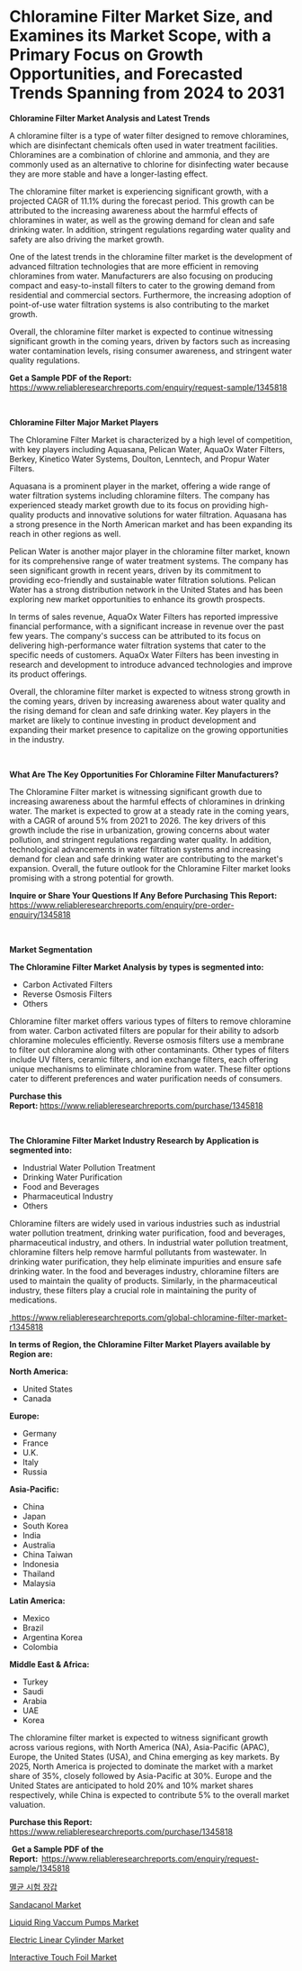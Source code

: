 <p><h1>Chloramine Filter Market Size, and Examines its Market Scope, with a Primary Focus on Growth Opportunities, and Forecasted Trends Spanning from 2024 to 2031</h1></p><p><strong>Chloramine Filter Market Analysis and Latest Trends</strong></p>
<p><p>A chloramine filter is a type of water filter designed to remove chloramines, which are disinfectant chemicals often used in water treatment facilities. Chloramines are a combination of chlorine and ammonia, and they are commonly used as an alternative to chlorine for disinfecting water because they are more stable and have a longer-lasting effect.</p><p>The chloramine filter market is experiencing significant growth, with a projected CAGR of 11.1% during the forecast period. This growth can be attributed to the increasing awareness about the harmful effects of chloramines in water, as well as the growing demand for clean and safe drinking water. In addition, stringent regulations regarding water quality and safety are also driving the market growth.</p><p>One of the latest trends in the chloramine filter market is the development of advanced filtration technologies that are more efficient in removing chloramines from water. Manufacturers are also focusing on producing compact and easy-to-install filters to cater to the growing demand from residential and commercial sectors. Furthermore, the increasing adoption of point-of-use water filtration systems is also contributing to the market growth.</p><p>Overall, the chloramine filter market is expected to continue witnessing significant growth in the coming years, driven by factors such as increasing water contamination levels, rising consumer awareness, and stringent water quality regulations.</p></p>
<p><strong>Get a Sample PDF of the Report:&nbsp;</strong> <a href="https://www.reliableresearchreports.com/enquiry/request-sample/1345818">https://www.reliableresearchreports.com/enquiry/request-sample/1345818</a></p>
<p>&nbsp;</p>
<p><strong>Chloramine Filter Major Market Players</strong></p>
<p><p>The Chloramine Filter Market is characterized by a high level of competition, with key players including Aquasana, Pelican Water, AquaOx Water Filters, Berkey, Kinetico Water Systems, Doulton, Lenntech, and Propur Water Filters.</p><p>Aquasana is a prominent player in the market, offering a wide range of water filtration systems including chloramine filters. The company has experienced steady market growth due to its focus on providing high-quality products and innovative solutions for water filtration. Aquasana has a strong presence in the North American market and has been expanding its reach in other regions as well.</p><p>Pelican Water is another major player in the chloramine filter market, known for its comprehensive range of water treatment systems. The company has seen significant growth in recent years, driven by its commitment to providing eco-friendly and sustainable water filtration solutions. Pelican Water has a strong distribution network in the United States and has been exploring new market opportunities to enhance its growth prospects.</p><p>In terms of sales revenue, AquaOx Water Filters has reported impressive financial performance, with a significant increase in revenue over the past few years. The company's success can be attributed to its focus on delivering high-performance water filtration systems that cater to the specific needs of customers. AquaOx Water Filters has been investing in research and development to introduce advanced technologies and improve its product offerings.</p><p>Overall, the chloramine filter market is expected to witness strong growth in the coming years, driven by increasing awareness about water quality and the rising demand for clean and safe drinking water. Key players in the market are likely to continue investing in product development and expanding their market presence to capitalize on the growing opportunities in the industry.</p></p>
<p>&nbsp;</p>
<p><strong>What Are The Key Opportunities For Chloramine Filter Manufacturers?</strong></p>
<p><p>The Chloramine Filter market is witnessing significant growth due to increasing awareness about the harmful effects of chloramines in drinking water. The market is expected to grow at a steady rate in the coming years, with a CAGR of around 5% from 2021 to 2026. The key drivers of this growth include the rise in urbanization, growing concerns about water pollution, and stringent regulations regarding water quality. In addition, technological advancements in water filtration systems and increasing demand for clean and safe drinking water are contributing to the market's expansion. Overall, the future outlook for the Chloramine Filter market looks promising with a strong potential for growth.</p></p>
<p><strong>Inquire or Share Your Questions If Any Before Purchasing This Report:</strong> <a href="https://www.reliableresearchreports.com/enquiry/pre-order-enquiry/1345818">https://www.reliableresearchreports.com/enquiry/pre-order-enquiry/1345818</a></p>
<p>&nbsp;</p>
<p><strong>Market Segmentation</strong></p>
<p><strong>The Chloramine Filter Market Analysis by types is segmented into:</strong></p>
<p><ul><li>Carbon Activated Filters</li><li>Reverse Osmosis Filters</li><li>Others</li></ul></p>
<p><p>Chloramine filter market offers various types of filters to remove chloramine from water. Carbon activated filters are popular for their ability to adsorb chloramine molecules efficiently. Reverse osmosis filters use a membrane to filter out chloramine along with other contaminants. Other types of filters include UV filters, ceramic filters, and ion exchange filters, each offering unique mechanisms to eliminate chloramine from water. These filter options cater to different preferences and water purification needs of consumers.</p></p>
<p><strong>Purchase this Report:&nbsp;</strong><a href="https://www.reliableresearchreports.com/purchase/1345818">https://www.reliableresearchreports.com/purchase/1345818</a></p>
<p>&nbsp;</p>
<p><strong>The Chloramine Filter Market Industry Research by Application is segmented into:</strong></p>
<p><ul><li>Industrial Water Pollution Treatment</li><li>Drinking Water Purification</li><li>Food and Beverages</li><li>Pharmaceutical Industry</li><li>Others</li></ul></p>
<p><p>Chloramine filters are widely used in various industries such as industrial water pollution treatment, drinking water purification, food and beverages, pharmaceutical industry, and others. In industrial water pollution treatment, chloramine filters help remove harmful pollutants from wastewater. In drinking water purification, they help eliminate impurities and ensure safe drinking water. In the food and beverages industry, chloramine filters are used to maintain the quality of products. Similarly, in the pharmaceutical industry, these filters play a crucial role in maintaining the purity of medications.</p></p>
<p><a href="https://www.reliableresearchreports.com/global-chloramine-filter-market-r1345818">&nbsp;https://www.reliableresearchreports.com/global-chloramine-filter-market-r1345818</a></p>
<p><strong>In terms of Region, the Chloramine Filter Market Players available by Region are:</strong></p>
<p>
    <p> <strong> North America: </strong>
        <ul>
            <li>United States</li>
            <li>Canada</li>
        </ul>
        </p> 
    <p> <strong> Europe: </strong>
        <ul>
            <li>Germany</li>
            <li>France</li>
            <li>U.K.</li>
            <li>Italy</li>
            <li>Russia</li>
        </ul>
        </p> 
    <p> <strong> Asia-Pacific: </strong>
        <ul>
            <li>China</li>
            <li>Japan</li>
            <li>South Korea</li>
            <li>India</li>
            <li>Australia</li>
            <li>China Taiwan</li>
            <li>Indonesia</li>
            <li>Thailand</li>
            <li>Malaysia</li>
        </ul>
        </p> 
    <p> <strong> Latin America: </strong>
        <ul>
            <li>Mexico</li>
            <li>Brazil</li>
            <li>Argentina Korea</li>
            <li>Colombia</li>
        </ul>
        </p> 
    <p> <strong> Middle East & Africa: </strong>
        <ul>
            <li>Turkey</li>
            <li>Saudi</li>
            <li>Arabia</li>
            <li>UAE</li>
            <li>Korea</li>
        </ul>
    </p>
    </p>
<p><p>The chloramine filter market is expected to witness significant growth across various regions, with North America (NA), Asia-Pacific (APAC), Europe, the United States (USA), and China emerging as key markets. By 2025, North America is projected to dominate the market with a market share of 35%, closely followed by Asia-Pacific at 30%. Europe and the United States are anticipated to hold 20% and 10% market shares respectively, while China is expected to contribute 5% to the overall market valuation.</p></p>
<p><strong>Purchase this Report: </strong><a href="https://www.reliableresearchreports.com/purchase/1345818">https://www.reliableresearchreports.com/purchase/1345818</a></p>
<p>&nbsp;<strong>Get a Sample PDF of the Report:&nbsp;&nbsp;</strong><a href="https://www.reliableresearchreports.com/enquiry/request-sample/1345818">https://www.reliableresearchreports.com/enquiry/request-sample/1345818</a></p>
<p><strong></strong></p>
<p><p><a href="https://github.com/GabrielBlanda5656/Market-Research-Report-List-1/blob/main/106880626777.md">멸균 시험 장갑</a></p><p><a href="https://issuu.com/reportprime-2/docs/sandacanol-market-size-2030.pptx">Sandacanol Market</a></p><p><a href="https://github.com/joannagoyvaerts/Market-Research-Report-List-2/blob/main/liquid-ring-vaccum-pumps-market.md">Liquid Ring Vaccum Pumps Market</a></p><p><a href="https://github.com/abdelrhmankishk22/Market-Research-Report-List-4/blob/main/electric-linear-cylinder-market.md">Electric Linear Cylinder Market</a></p><p><a href="https://issuu.com/reportprime-2/docs/interactive-touch-foil-market-size-2030.pptx">Interactive Touch Foil Market</a></p></p>